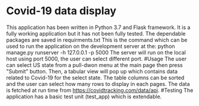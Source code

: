 # Covid-19 data display
This application has been written in Python 3.7 and Flask framework. 
It is a fully working application but it has not been fully tested.
The dependable packages are saved in requirments.txt
This is the command which can be used to run the application on the development server at the: 
    python manage.py  runserver -h 127.0.0.1 -p 5000
The server will run on the local host using port 5000, the user can select different port.
#Usage
The user can select US state from a pull-dwon menu at the main page then press "Submit" button.
Then, a tabular view will pop up which contains data related to Covid-19 for the select state.
The table columns can be sorted and the user can select how many rows to display in each pages.
The data is fetched at run time from https://covidtracking.com/data/api.
#Testing
The application has a basic test unit (test_app) which is extendable.
